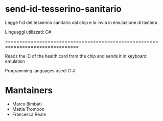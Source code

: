 # send-id-tesserino-sanitario

Legge l'id del tesserino sanitario dal chip e lo invia in emulazione di tastiera

Linguaggi utilizzati: C#

================================================================================

Reads the ID of the health card from the chip and sends it in keyboard emulation

Programming languages used: C #

# Mantainers
- Marco Bimbati
- Mattia Trombon
- Francesca Reale
